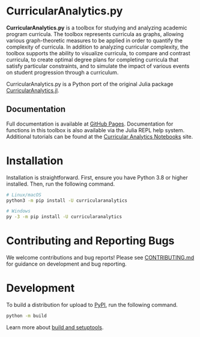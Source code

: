 # CurricularAnalytics.py

**CurricularAnalytics.py** is a toolbox for studying and analyzing academic program curricula. The toolbox represents curricula as graphs, allowing various graph-theoretic measures to be applied in order to quantify the complexity of curricula. In addition to analyzing curricular complexity, the toolbox supports the ability to visualize curricula, to compare and contrast curricula, to create optimal degree plans for completing curricula that satisfy particular constraints, and to simulate the impact of various events on student progression through a curriculum.

CurricularAnalytics.py is a Python port of the original Julia package [CurricularAnalytics.jl](https://github.com/CurricularAnalytics/CurricularAnalytics.jl).

## Documentation

Full documentation is available at [GitHub Pages](https://sheeptester-forks.github.io/CurricularAnalytics.py/).
Documentation for functions in this toolbox is also available via the Julia REPL help system.
Additional tutorials can be found at the [Curricular Analytics Notebooks](https://github.com/CurricularAnalytics/CA-Notebooks) site.

# Installation

Installation is straightforward. First, ensure you have Python 3.8 or higher installed. Then, run the following command.

```sh
# Linux/macOS
python3 -m pip install -U curricularanalytics

# Windows
py -3 -m pip install -U curricularanalytics
```

# Contributing and Reporting Bugs

We welcome contributions and bug reports! Please see [CONTRIBUTING.md](./CONTRIBUTING.md)
for guidance on development and bug reporting.

# Development

To build a distribution for upload to [PyPI](https://pypi.org/), run the following command.

```sh
python -m build
```

Learn more about [build and setuptools](https://setuptools.pypa.io/en/latest/userguide/quickstart.html).

